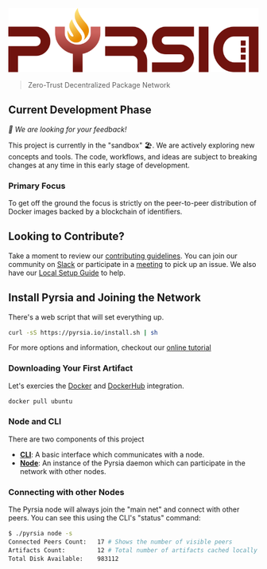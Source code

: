 ![logo](https://raw.githubusercontent.com/pyrsia/.github/main/images/logo-color.svg)

> Zero-Trust Decentralized Package Network

## Current Development Phase

_📢 We are looking for your feedback!_

This project is currently in the "sandbox" 🏖️. We are actively exploring new concepts and tools.
The code, workflows, and ideas are subject to breaking changes at any time in this early stage of development.

### Primary Focus

To get off the ground the focus is strictly on the peer-to-peer distribution of Docker images backed by a blockchain of identifiers.

## Looking to Contribute?

Take a moment to review our [contributing guidelines](https://github.com/pyrsia/.github/blob/main/contributing.md).
You can join our community on [Slack](https://openssf.slack.com/archives/C02RC7Y5EUV) or participate in a [meeting](https://pyrsia.io/events/) to pick up an issue. We also have our [Local Setup Guide](docs/local_dev_setup.md) to help.

## Install Pyrsia and Joining the Network

There's a web script that will set everything up.

```sh
curl -sS https://pyrsia.io/install.sh | sh
```

For more options and information, checkout our [online tutorial](https://pyrsia.io/guides/userguide/installation-and-support/ubuntu-installation/)

### Downloading Your First Artifact

Let's exercies the [Docker](https://www.docker.com/) and [DockerHub](https://hub.docker.com/) integration.

```sh
docker pull ubuntu
```

### Node and CLI

There are two components of this project

-   **[CLI](pyrsia_cli/)**: A basic interface which communicates with a node.
-   **[Node](pyrsia_node/)**: An instance of the Pyrsia daemon which can participate in the network with other nodes.

### Connecting with other Nodes

The Pyrsia node will always join the "main net" and connect with other peers. You can see this using the CLI's "status" command:

```sh
$ ./pyrsia node -s
Connected Peers Count:   17 # Shows the number of visible peers
Artifacts Count:         12 # Total number of artifacts cached locally
Total Disk Available:    983112
```
